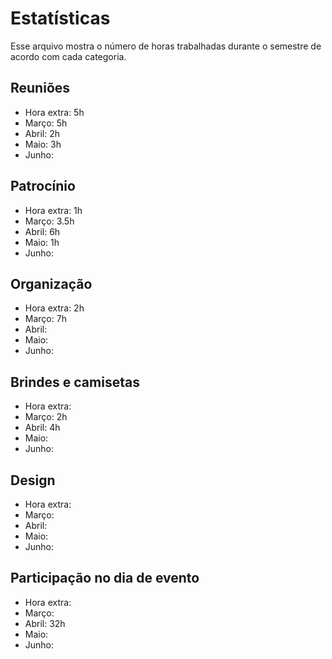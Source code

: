 # Estatísticas
Esse arquivo mostra o número de horas trabalhadas durante o semestre de acordo com cada categoria.

## Reuniões
- Hora extra: 5h
- Março: 5h
- Abril: 2h
- Maio: 3h
- Junho:

## Patrocínio
- Hora extra: 1h
- Março: 3.5h
- Abril: 6h
- Maio: 1h
- Junho:

## Organização
- Hora extra: 2h
- Março: 7h
- Abril:
- Maio:
- Junho:

## Brindes e camisetas
- Hora extra:
- Março: 2h
- Abril: 4h
- Maio:
- Junho:

## Design
- Hora extra:
- Março: 
- Abril: 
- Maio:
- Junho:

## Participação no dia de evento
- Hora extra:
- Março:
- Abril: 32h
- Maio:
- Junho:
